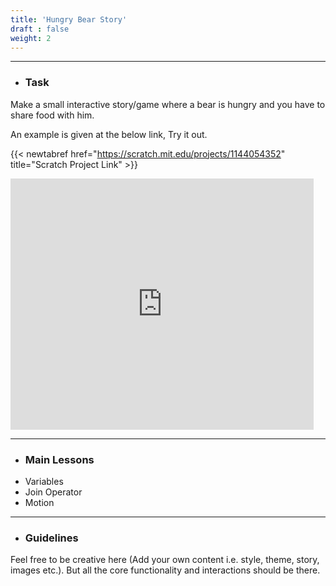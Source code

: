 ```yaml
---
title: 'Hungry Bear Story'
draft : false
weight: 2
---
```


---

- ### Task

Make a small interactive story/game where a bear is hungry and you have to share food with him.

An example is given at the below link, Try it out.

{{< newtabref  href="https://scratch.mit.edu/projects/1144054352" title="Scratch Project Link" >}}

<div class="scratch-project-preview-container">
    <iframe src="https://scratch.mit.edu/projects/1144054352/embed" allowtransparency="true" width="485" height="402" frameborder="0" scrolling="no" allowfullscreen></iframe>
</div>

---

- ### Main Lessons

<ul class="dash-ul">
    <li>Variables</li>
    <li>Join Operator</li>
    <li>Motion</li>
</ul>

---

- ### Guidelines

Feel free to be creative here (Add your own content i.e. style, theme, story, images etc.). But all the core functionality and interactions should be there.